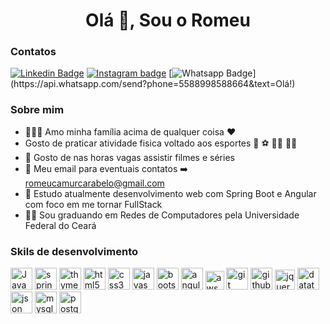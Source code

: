 <h1 align="center">Olá 👋, Sou o Romeu</h1>

### Contatos

[![Linkedin Badge](https://img.shields.io/badge/-LinkedIn-blue?style=flat-square&logo=Linkedin&logoColor=white&link=https://www.linkedin.com/in/romeu-camurca/)](https://www.linkedin.com/in/romeu-camurca/)
[![Instagram badge](https://img.shields.io/badge/-Instagram-dc5273?style=flat-square&logo=Instagram&logoColor=white&link=https://www.instagram.com/romeu_camurca/)](https://www.instagram.com/romeu_camurca/)
[![Whatsapp Badge](https://img.shields.io/badge/-Whatsapp-4CA143?style=flat-square&labelColor=4CA143&logo=whatsapp&logoColor=white&link=https://api.whatsapp.com/send?phone=5588998588664&text=Olá!)](https://api.whatsapp.com/send?phone=5588998588664&text=Olá!)


### Sobre mim

- :family_man_woman_girl: Amo minha família acima de qualquer coisa :heart:
- Gosto de praticar atividade fisica voltado aos esportes :volleyball: :soccer: :biking_man: :swimming_man:
- :movie_camera: Gosto de nas horas vagas assistir filmes e séries
- :e-mail: Meu email para eventuais contatos :arrow_right: romeucamurcarabelo@gmail.com
- :blue_book: Estudo atualmente desenvolvimento web com Spring Boot e Angular com foco em me tornar FullStack
- :man_student: Sou graduando em Redes de Computadores pela Universidade Federal do Ceará

### Skils de desenvolvimento

<p>
  <a><img src="https://images-github.s3.amazonaws.com/java.svg" display="inline-block" alt="Java" height="35"/></a>
  <a><img src="https://images-github.s3.amazonaws.com/spring.svg" alt="spring" height="35"/></a>
  <a><img src="https://images-github.s3.amazonaws.com/thymeleaf.png" alt="thymeleaf" height="35"/></a>
  <a><img src="https://images-github.s3.amazonaws.com/html5.png" display="inline-block" alt="html5" height="35"/></a>
  <a><img src="https://images-github.s3.amazonaws.com/css3.png" alt="css3" height="35"/></a>
  <a><img src="https://images-github.s3.amazonaws.com/javascript.svg" alt="javascript" height="35"/></a>
  <a><img src="https://images-github.s3.amazonaws.com/bootstrap-4.svg" alt="bootstrap-4" height="35"/></a>
  <a><img src="https://images-github.s3.amazonaws.com/angular.svg" alt="angular" height="35"/></a>
  <a><img src="https://images-github.s3.amazonaws.com/aws.svg" alt="aws" height="30"/></a>
  <a><img src="https://images-github.s3.amazonaws.com/git.svg" alt="git" height="35"/></a>
  <a><img src="https://images-github.s3.amazonaws.com/github.svg" alt="github" height="35"/></a>
  <a><img src="https://images-github.s3.amazonaws.com/jquery.svg" alt="jquery" height="32"/></a>
  <a><img src="https://images-github.s3.amazonaws.com/datatables.png" alt="datatables" height="35"/></a>
  <a><img src="https://images-github.s3.amazonaws.com/json.svg" alt="json" height="35"/></a>
  <a><img src="https://images-github.s3.amazonaws.com/mysql.svg" alt="mysql" height="35"/></a>
  <a><img src="https://images-github.s3.amazonaws.com/postgresql.svg" alt="postgresql" height="35"/></a>
</p>






